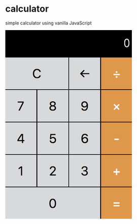 # calculator
simple calculator using vanilla JavaScript


![alt text](https://github.com/fonda19/calculator/blob/master/calculator-spec.png?raw=true)
